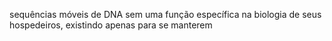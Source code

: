 sequências móveis de DNA sem uma função específica na biologia de seus hospedeiros, existindo apenas para se manterem